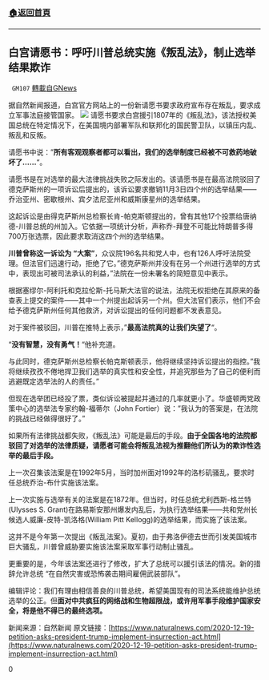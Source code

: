 ###  [:house:返回首頁](https://github.com/ourhimalayas/txt)
---

## 白宫请愿书：呼吁川普总统实施《叛乱法》，制止选举结果欺诈
` GM107` [轉載自GNews](https://gnews.org/zh-hans/667736/)

据自然新闻报道，白宫官方网站上的一份新请愿书要求政府宣布存在叛乱，要求成立军事法庭接管国家。
![]()![](https://gnews-media-offload.s3.amazonaws.com/wp-content/uploads/2020/12/19195031/Trump-Virginia-Rally.jpg)
请愿书要求白宫援引1807年的《叛乱法》，该法授权美国总统在特定情况下，在美国境内部署军队和联邦化的国民警卫队，以镇压内乱、叛乱和反叛。

请愿书中说：”**所有客观观察者都可以看出，我们的选举制度已经被不可救药地破坏了……**“。

请愿书是在对选举的最大法律挑战失败之际发出的。该请愿书是在最高法院驳回了德克萨斯州的一项诉讼后提出的，该诉讼要求撤销11月3日四个州的选举结果——乔治亚州、密歇根州、宾夕法尼亚州和威斯康星州的选举结果。

这起诉讼是由得克萨斯州总检察长肯-帕克斯顿提出的，曾有其他17个投票给唐纳德-川普总统的州加入。它依据一项统计分析，声称乔-拜登不可能比特朗普多得700万张选票，因此要求取消这四个州的选举结果。

**川普曾称这一诉讼为 “大案”**，众议院196名共和党人中，也有126人呼吁法院受理。但法官们迅速行动，拒绝了它。”德克萨斯州并没有在另一个州进行选举的方式中，表现出可被司法承认的利益，”法院在一份未署名的简短意见中表示。

根据塞缪尔-阿利托和克拉伦斯-托马斯大法官的说法，法院无权拒绝在其原来的备查表上提交的案件——其中一个州提出起诉另一个州。但大法官们表示，他们不会给予德克萨斯州任何其他救济，对诉讼提出的任何问题都不发表意见。

对于案件被驳回，川普在推特上表示，”**最高法院真的让我们失望了**“。

“**没有智慧，没有勇气！**“他补充道。

与此同时，德克萨斯州总检察长帕克斯顿表示，他将继续坚持诉讼提出的指控。”我将继续孜孜不倦地捍卫我们选举的真实性和安全性，并追究那些为了自己的便利而逃避既定选举法的人的责任。”

但现在选举团已经投了票，类似诉讼被提起并通过的几率就更小了。华盛顿两党政策中心的选举法专家约翰-福蒂尔（John Fortier）说：”我认为的答案是，在法院的挑战已经做得很好了。”

如果所有法律挑战都失败，《叛乱法》可能是最后的手段。**由于全国各地的法院都驳回了对选举的法律质疑，请愿者可能会将叛乱法视为推翻他们所认为的欺诈性选举的最后手段。**

上一次召集该法案是在1992年5月，当时加州面对1992年的洛杉矶骚乱，要求时任总统乔治-布什实施该法案。

上一次实施与选举有关的法案是在1872年。但当时，时任总统尤利西斯-格兰特(Ulysses S. Grant)在路易斯安那州爆发内乱后，为执行选举结果——共和党州长候选人威廉-皮特-凯洛格(William Pitt Kellogg)的选举结果，而实施了该法案。

这并不是今年第一次提出《叛乱法案》。夏初，由于弗洛伊德去世而引发美国城市巨大骚乱，川普曾威胁要实施该法案采取军事行动制止骚乱。

更重要的是，今年该法案还进行了修改，扩大了总统可以援引该法的情况。新的措辞允许总统 “在自然灾害或恐怖袭击期间雇佣武装部队”。

编辑评论：我们有理由相信善良的川普总统，希望美国现有的司法系统能维护总统选举的公正。但**面对中共疯狂的网络战和生物超限战，或许用军事手段维护国家安全，将是他不得已的最终选项。**

新闻来源：自然新闻
原文链接：[https://www.naturalnews.com/2020-12-19-petition-asks-president-trump-implement-insurrection-act.html](https://www.naturalnews.com/2020-12-19-petition-asks-president-trump-implement-insurrection-act.html)

0
